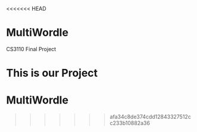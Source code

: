 <<<<<<< HEAD
# MultiWordle
CS3110 Final Project

This is our Project
=======
# MultiWordle
>>>>>>> afa34c8de374cdd12843327512cc233b10882a36
